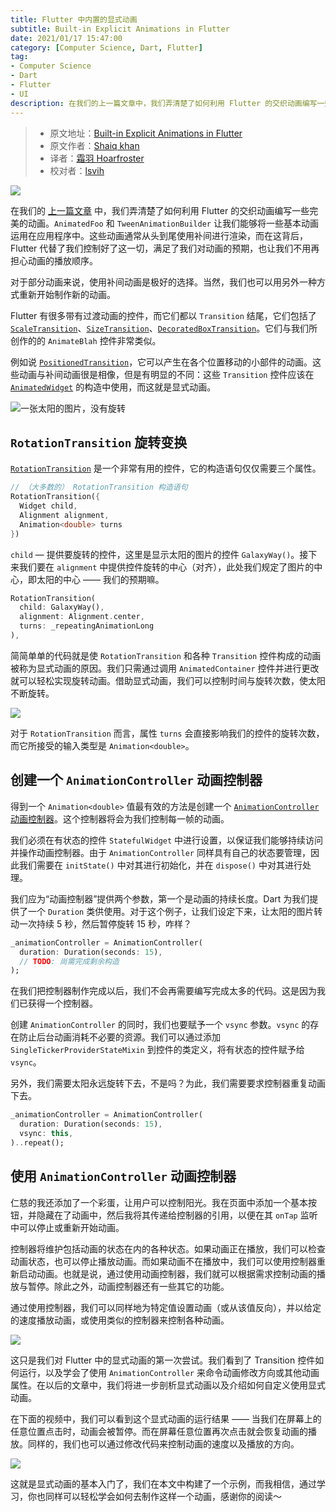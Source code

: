 ```yaml
---
title: Flutter 中内置的显式动画
subtitle: Built-in Explicit Animations in Flutter
date: 2021/01/17 15:47:00
category: [Computer Science, Dart, Flutter]
tag:
- Computer Science
- Dart
- Flutter
- UI
description: 在我们的上一篇文章中，我们弄清楚了如何利用 Flutter 的交织动画编写一些完美的动画。AnimatedFoo 和 TweenAnimationBuilder 让我们能够将一些基本动画运用在应用程序中。这些动画通常从头到尾使用补间进行渲染，而在这背后，Flutter 代替了我们控制好了这一切，满足了我们对动画的预期，也让我们不用再担心动画的播放顺序。
---
```


> * 原文地址：[Built-in Explicit Animations in Flutter](https://medium.com/flutterdevs/built-in-explicit-animations-in-flutter-438a039dd90)
> * 原文作者：[Shaiq khan](https://medium.com/@shaiq_khan)
> * 译者：[霜羽 Hoarfroster](https://github.com/PassionPenguin)
> * 校对者：[lsvih](https://github.com/lsvih)

![](https://cdn-images-1.medium.com/max/2160/1*-VpftDFf_ArJZoyuOjqBJA.png)

在我们的 [上一篇文章](https://medium.com/flutterdevs/staggered-animation-in-flutter-e7282a936b99) 中，我们弄清楚了如何利用 Flutter 的交织动画编写一些完美的动画。`AnimatedFoo` 和 `TweenAnimationBuilder` 让我们能够将一些基本动画运用在应用程序中。这些动画通常从头到尾使用补间进行渲染，而在这背后，Flutter 代替了我们控制好了这一切，满足了我们对动画的预期，也让我们不用再担心动画的播放顺序。

对于部分动画来说，使用补间动画是极好的选择。当然，我们也可以用另外一种方式重新开始制作新的动画。

Flutter 有很多带有过渡动画的控件，而它们都以 `Transition` 结尾，它们包括了 [`ScaleTransition`](https://api.flutter.cn/flutter/widgets/ScaleTransition-class.html)、[`SizeTransition`](https://api.flutter.cn/flutter/widgets/SizeTransition-class.html)、[`DecoratedBoxTransition`](https://api.flutter.cn/flutter/widgets/DecoratedBoxTransition-class.html)。它们与我们所创作的的 `AnimateBlah` 控件非常类似。

例如说 [`PositionedTransition`](https://api.flutter.cn/flutter/widgets/PositionedTransition-class.html)，它可以产生在各个位置移动的小部件的动画。这些动画与补间动画很是相像，但是有明显的不同：这些 `Transition` 控件应该在 [`AnimatedWidget`](https://api.flutter.cn/flutter/widgets/AnimatedWidget-class.htmlhttps://api.flutter.dev/flutter/widgets/AnimatedWidget-class.html) 的构造中使用，而这就是显式动画。

![一张太阳的图片，没有旋转](https://cdn-images-1.medium.com/max/5760/1*Rj0MJbE-gRj3gmUTwSkKog.jpeg)

## `RotationTransition` 旋转变换

[`RotationTransition`](https://api.flutter.cn/flutter/widgets/RotationTransition-class.html) 是一个非常有用的控件，它的构造语句仅仅需要三个属性。

```dart
// （大多数的） RotationTransition 构造语句
RotationTransition({
  Widget child,
  Alignment alignment,
  Animation<double> turns
})
```

`child` — 提供要旋转的控件，这里是显示太阳的图片的控件 `GalaxyWay()`。接下来我们要在 `alignment` 中提供控件旋转的中心（对齐），此处我们规定了图片的中心，即太阳的中心 —— 我们的预期嘛。

```dart
RotationTransition(
  child: GalaxyWay(),
  alignment: Alignment.center,
  turns: _repeatingAnimationLong
),
```

简简单单的代码就是使 `RotationTransition` 和各种 `Transition` 控件构成的动画被称为显式动画的原因。我们只需通过调用 `AnimatedContainer` 控件并进行更改就可以轻松实现旋转动画。借助显式动画，我们可以控制时间与旋转次数，使太阳不断旋转。

![](https://cdn-images-1.medium.com/max/2000/1*oeGSTGSJwkqzQueCykTggw.gif)

对于 `RotationTransition` 而言，属性 `turns` 会直接影响我们的控件的旋转次数，而它所接受的输入类型是 `Animation<double>`。

## 创建一个 `AnimationController` 动画控制器

得到一个 `Animation<double>` 值最有效的方法是创建一个 [`AnimationController` 动画控制器](https://api.flutter.cn/flutter/animation/AnimationController-class.html)。这个控制器将会为我们控制每一帧的动画。

我们必须在有状态的控件 `StatefulWidget` 中进行设置，以保证我们能够持续访问并操作动画控制器。由于 `AnimationController` 同样具有自己的状态要管理，因此我们需要在 `initState()` 中对其进行初始化，并在 `dispose()` 中对其进行处理。

我们应为“动画控制器”提供两个参数，第一个是动画的持续长度。Dart 为我们提供了一个 `Duration` 类供使用。对于这个例子，让我们设定下来，让太阳的图片转动一次持续 5 秒，然后暂停旋转 15 秒，咋样？

```dart
_animationController = AnimationController(
  duration: Duration(seconds: 15),
  // TODO: 尚需完成剩余构造
);
```

在我们把控制器制作完成以后，我们不会再需要编写完成太多的代码。这是因为我们已获得一个控制器。

创建 `AnimationController` 的同时，我们也要赋予一个 `vsync` 参数。`vsync` 的存在防止后台动画消耗不必要的资源。我们可以通过添加 `SingleTickerProviderStateMixin` 到控件的类定义，将有状态的控件赋予给 `vsync`。

另外，我们需要太阳永远旋转下去，不是吗？为此，我们需要要求控制器重复动画下去。

```dart
_animationController = AnimationController(
  duration: Duration(seconds: 15),
  vsync: this,
)..repeat();
```

## 使用 `AnimationController` 动画控制器

仁慈的我还添加了一个彩蛋，让用户可以控制阳光。我在页面中添加一个基本按钮，并隐藏在了动画中，然后我将其传递给控制器的引用，以便在其 `onTap` 监听中可以停止或重新开始动画。

控制器将维护包括动画的状态在内的各种状态。如果动画正在播放，我们可以检查动画状态，也可以停止播放动画。而如果动画不在播放中，我们可以使用控制器重新启动动画。也就是说，通过使用动画控制器，我们就可以根据需求控制动画的播放与暂停。除此之外，动画控制器还有一些其它的功能。

通过使用控制器，我们可以同样地为特定值设置动画（或从该值反向），并以给定的速度播放动画，或使用类似的控制器来控制各种动画。

![](https://cdn-images-1.medium.com/max/2000/1*qmRBKLFSVNTvW8-uWFvbKw.gif)

这只是我们对 Flutter 中的显式动画的第一次尝试。我们看到了 Transition 控件如何运行，以及学会了使用 `AnimationController` 来命令动画修改方向或其他动画属性。在以后的文章中，我们将进一步剖析显式动画以及介绍如何自定义使用显式动画。

在下面的视频中，我们可以看到这个显式动画的运行结果 —— 当我们在屏幕上的任意位置点击时，动画会被暂停。而在屏幕任意位置再次点击就会恢复动画的播放。同样的，我们也可以通过修改代码来控制动画的速度以及播放的方向。

![](https://cdn-images-1.medium.com/max/2000/1*y7sP1wxW1UHb_42Wv2foUw.gif)

这就是显式动画的基本入门了，我们在本文中构建了一个示例，而我相信，通过学习，你也同样可以轻松学会如何去制作这样一个动画，感谢你的阅读～
